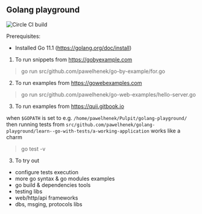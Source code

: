 Golang playground
-----------------

![Circle CI build](https://circleci.com/gh/pawelhenek/golang-playground/tree/master.svg?style=svg)

Prerequisites:
- Installed Go 11.1 (https://golang.org/doc/install)

1. To run snippets from https://gobyexample.com

> go run src/github.com/pawelhenek/go-by-example/for.go

2. To run examples from https://gowebexamples.com

> go run src/github.com/pawelhenek/go-web-examples/hello-server.go

3. To run examples from https://quii.gitbook.io

 when `$GOPATH` is set to e.g. `/home/pawelhenek/Pulpit/golang-playground/` 
 then running tests from `src/github.com/pawelhenek/golang-playground/learn--go-with-tests/a-working-application` works like a charm 
> go test -v  

3. To try out
- configure tests execution 
- more go syntax & go modules examples
- go build & dependencies tools
- testing libs
- web/http/api frameworks
- dbs, msging, protocols libs